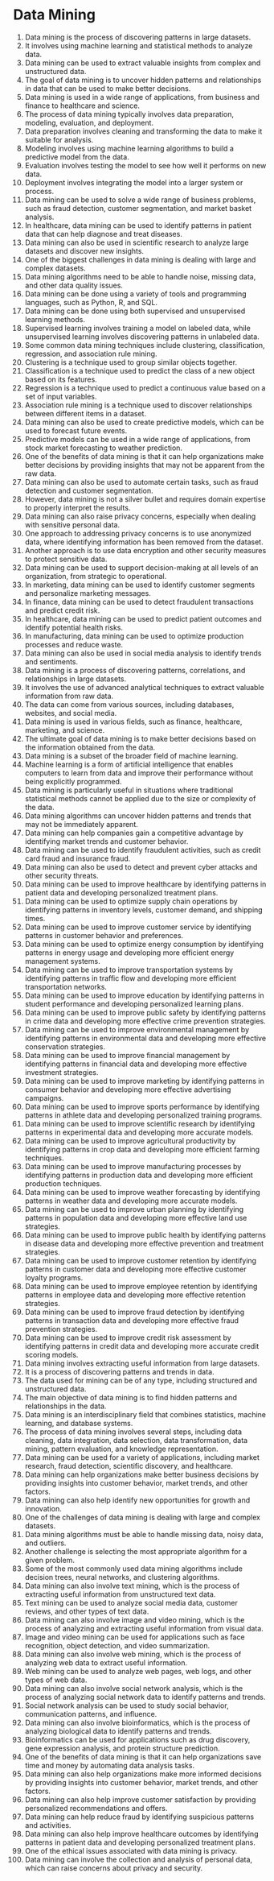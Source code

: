 # Data Mining
1. Data mining is the process of discovering patterns in large datasets.
2. It involves using machine learning and statistical methods to analyze data.
3. Data mining can be used to extract valuable insights from complex and unstructured data.
4. The goal of data mining is to uncover hidden patterns and relationships in data that can be used to make better decisions.
5. Data mining is used in a wide range of applications, from business and finance to healthcare and science.
6. The process of data mining typically involves data preparation, modeling, evaluation, and deployment.
7. Data preparation involves cleaning and transforming the data to make it suitable for analysis.
8. Modeling involves using machine learning algorithms to build a predictive model from the data.
9. Evaluation involves testing the model to see how well it performs on new data.
10. Deployment involves integrating the model into a larger system or process.
11. Data mining can be used to solve a wide range of business problems, such as fraud detection, customer segmentation, and market basket analysis.
12. In healthcare, data mining can be used to identify patterns in patient data that can help diagnose and treat diseases.
13. Data mining can also be used in scientific research to analyze large datasets and discover new insights.
14. One of the biggest challenges in data mining is dealing with large and complex datasets.
15. Data mining algorithms need to be able to handle noise, missing data, and other data quality issues.
16. Data mining can be done using a variety of tools and programming languages, such as Python, R, and SQL.
17. Data mining can be done using both supervised and unsupervised learning methods.
18. Supervised learning involves training a model on labeled data, while unsupervised learning involves discovering patterns in unlabeled data.
19. Some common data mining techniques include clustering, classification, regression, and association rule mining.
20. Clustering is a technique used to group similar objects together.
21. Classification is a technique used to predict the class of a new object based on its features.
22. Regression is a technique used to predict a continuous value based on a set of input variables.
23. Association rule mining is a technique used to discover relationships between different items in a dataset.
24. Data mining can also be used to create predictive models, which can be used to forecast future events.
25. Predictive models can be used in a wide range of applications, from stock market forecasting to weather prediction.
26. One of the benefits of data mining is that it can help organizations make better decisions by providing insights that may not be apparent from the raw data.
27. Data mining can also be used to automate certain tasks, such as fraud detection and customer segmentation.
28. However, data mining is not a silver bullet and requires domain expertise to properly interpret the results.
29. Data mining can also raise privacy concerns, especially when dealing with sensitive personal data.
30. One approach to addressing privacy concerns is to use anonymized data, where identifying information has been removed from the dataset.
31. Another approach is to use data encryption and other security measures to protect sensitive data.
32. Data mining can be used to support decision-making at all levels of an organization, from strategic to operational.
33. In marketing, data mining can be used to identify customer segments and personalize marketing messages.
34. In finance, data mining can be used to detect fraudulent transactions and predict credit risk.
35. In healthcare, data mining can be used to predict patient outcomes and identify potential health risks.
36. In manufacturing, data mining can be used to optimize production processes and reduce waste.
37. Data mining can also be used in social media analysis to identify trends and sentiments.
38. Data mining is a process of discovering patterns, correlations, and relationships in large datasets.
39. It involves the use of advanced analytical techniques to extract valuable information from raw data.
40. The data can come from various sources, including databases, websites, and social media.
41. Data mining is used in various fields, such as finance, healthcare, marketing, and science.
42. The ultimate goal of data mining is to make better decisions based on the information obtained from the data.
43. Data mining is a subset of the broader field of machine learning.
44. Machine learning is a form of artificial intelligence that enables computers to learn from data and improve their performance without being explicitly programmed.
45. Data mining is particularly useful in situations where traditional statistical methods cannot be applied due to the size or complexity of the data.
46. Data mining algorithms can uncover hidden patterns and trends that may not be immediately apparent.
47. Data mining can help companies gain a competitive advantage by identifying market trends and customer behavior.
48. Data mining can be used to identify fraudulent activities, such as credit card fraud and insurance fraud.
49. Data mining can also be used to detect and prevent cyber attacks and other security threats.
50. Data mining can be used to improve healthcare by identifying patterns in patient data and developing personalized treatment plans.
51. Data mining can be used to optimize supply chain operations by identifying patterns in inventory levels, customer demand, and shipping times.
52. Data mining can be used to improve customer service by identifying patterns in customer behavior and preferences.
53. Data mining can be used to optimize energy consumption by identifying patterns in energy usage and developing more efficient energy management systems.
54. Data mining can be used to improve transportation systems by identifying patterns in traffic flow and developing more efficient transportation networks.
55. Data mining can be used to improve education by identifying patterns in student performance and developing personalized learning plans.
56. Data mining can be used to improve public safety by identifying patterns in crime data and developing more effective crime prevention strategies.
57. Data mining can be used to improve environmental management by identifying patterns in environmental data and developing more effective conservation strategies.
58. Data mining can be used to improve financial management by identifying patterns in financial data and developing more effective investment strategies.
59. Data mining can be used to improve marketing by identifying patterns in consumer behavior and developing more effective advertising campaigns.
60. Data mining can be used to improve sports performance by identifying patterns in athlete data and developing personalized training programs.
61. Data mining can be used to improve scientific research by identifying patterns in experimental data and developing more accurate models.
62. Data mining can be used to improve agricultural productivity by identifying patterns in crop data and developing more efficient farming techniques.
63. Data mining can be used to improve manufacturing processes by identifying patterns in production data and developing more efficient production techniques.
64. Data mining can be used to improve weather forecasting by identifying patterns in weather data and developing more accurate models.
65. Data mining can be used to improve urban planning by identifying patterns in population data and developing more effective land use strategies.
66. Data mining can be used to improve public health by identifying patterns in disease data and developing more effective prevention and treatment strategies.
67. Data mining can be used to improve customer retention by identifying patterns in customer data and developing more effective customer loyalty programs.
68. Data mining can be used to improve employee retention by identifying patterns in employee data and developing more effective retention strategies.
69. Data mining can be used to improve fraud detection by identifying patterns in transaction data and developing more effective fraud prevention strategies.
70. Data mining can be used to improve credit risk assessment by identifying patterns in credit data and developing more accurate credit scoring models.
71. Data mining involves extracting useful information from large datasets.
72. It is a process of discovering patterns and trends in data.
73. The data used for mining can be of any type, including structured and unstructured data.
74. The main objective of data mining is to find hidden patterns and relationships in the data.
75. Data mining is an interdisciplinary field that combines statistics, machine learning, and database systems.
76. The process of data mining involves several steps, including data cleaning, data integration, data selection, data transformation, data mining, pattern evaluation, and knowledge representation.
77. Data mining can be used for a variety of applications, including market research, fraud detection, scientific discovery, and healthcare.
78. Data mining can help organizations make better business decisions by providing insights into customer behavior, market trends, and other factors.
79. Data mining can also help identify new opportunities for growth and innovation.
80. One of the challenges of data mining is dealing with large and complex datasets.
81. Data mining algorithms must be able to handle missing data, noisy data, and outliers.
82. Another challenge is selecting the most appropriate algorithm for a given problem.
83. Some of the most commonly used data mining algorithms include decision trees, neural networks, and clustering algorithms.
84. Data mining can also involve text mining, which is the process of extracting useful information from unstructured text data.
85. Text mining can be used to analyze social media data, customer reviews, and other types of text data.
86. Data mining can also involve image and video mining, which is the process of analyzing and extracting useful information from visual data.
87. Image and video mining can be used for applications such as face recognition, object detection, and video summarization.
88. Data mining can also involve web mining, which is the process of analyzing web data to extract useful information.
89. Web mining can be used to analyze web pages, web logs, and other types of web data.
90. Data mining can also involve social network analysis, which is the process of analyzing social network data to identify patterns and trends.
91. Social network analysis can be used to study social behavior, communication patterns, and influence.
92. Data mining can also involve bioinformatics, which is the process of analyzing biological data to identify patterns and trends.
93. Bioinformatics can be used for applications such as drug discovery, gene expression analysis, and protein structure prediction.
94. One of the benefits of data mining is that it can help organizations save time and money by automating data analysis tasks.
95. Data mining can also help organizations make more informed decisions by providing insights into customer behavior, market trends, and other factors.
96. Data mining can also help improve customer satisfaction by providing personalized recommendations and offers.
97. Data mining can help reduce fraud by identifying suspicious patterns and activities.
98. Data mining can also help improve healthcare outcomes by identifying patterns in patient data and developing personalized treatment plans.
99. One of the ethical issues associated with data mining is privacy.
100. Data mining can involve the collection and analysis of personal data, which can raise concerns about privacy and security.

